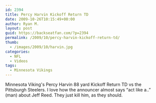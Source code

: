 ```yaml
---
id: 2394
title: Percy Harvin Kickoff Return TD
date: 2009-10-26T10:15:49+00:00
author: Ryan M.
layout: post
guid: https://backseatfan.com/?p=2394
permalink: /2009/10/percy-harvin-kickoff-return-td/
thumb:
  - /images/2009/10/harvin.jpg
categories:
  - NFL
  - Videos
tags:
  - Minnesota Vikings
---
```


<div class="entry">
  <p>
  </p>

  <p>
    Minnesota Viking's Percy Harvin 88 yard Kickoff Return TD vs the Pittsburgh Steelers. I love how the announcer almost says &#8220;act like a..&#8221; (man) about Jeff Reed. They just kill him, as they should.
  </p>
</div>
